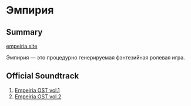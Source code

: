 # Эмпирия

## Summary

[empeiria.site](https://empeiria.site)

Эмпирия — это процедурно генерируемая фэнтезийная ролевая игра.

## Official Soundtrack

1. [Empeiria OST vol.1](https://github.com/lutov/empeiria_ost_volume_1)
2. [Empeiria OST vol.2](https://github.com/lutov/empeiria_ost_volume_2)

